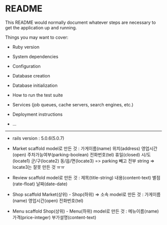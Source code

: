 # README

This README would normally document whatever steps are necessary to get the
application up and running.

Things you may want to cover:

* Ruby version

* System dependencies

* Configuration

* Database creation

* Database initialization

* How to run the test suite

* Services (job queues, cache servers, search engines, etc.)

* Deployment instructions

* ...

------------------------------------------------

* rails version : 5.0.6(5.0.7)

* Market scaffold
  model로 만든 것 : 가게이름(name) 위치(address) 영업시간(open) 주차가능여부(parking-boolean) 전화번호(tel) 휴일(closed) 시/도(locate1) 군/구(locate2) 동/읍/면(locate3) => parking 빼고 전부 string
  => locate3는 잘못 만든 것 ㅠㅠ

* Review scaffold
  model로 만든 것 : 제목(title-string) 내용(content-text) 별점(rate-float) 날짜(date-date)

* Shop scaffold
  Market(상위) - Shop(하위) => 소속
  model로 만든 것 : 가게이름(name) 영업시간(open) 전화번호(tel)

* Menu scaffold
  Shop(상위) - Menu(하위)
  model로 만든 것 : 메뉴이름(name) 가격(price-integer) 부가설명(content-text)
